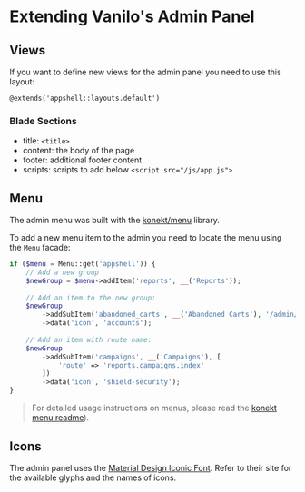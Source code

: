 # Extending Vanilo's Admin Panel

## Views

If you want to define new views for the admin panel you need to use this layout:

`@extends('appshell::layouts.default')`

### Blade Sections

- title: `<title>`
- content: the body of the page
- footer: additional footer content
- scripts: scripts to add below `<script src="/js/app.js">`

## Menu

The admin menu was built with the
[konekt/menu](https://github.com/artkonekt/menu) library.

To add a new menu item to the admin you need to locate the menu using
the `Menu` facade:

```php
if ($menu = Menu::get('appshell')) {
    // Add a new group
    $newGroup = $menu->addItem('reports', __('Reports'));
    
    // Add an item to the new group:
    $newGroup
        ->addSubItem('abandoned_carts', __('Abandoned Carts'), '/admin/abandoned-carts')
        ->data('icon', 'accounts');
    
    // Add an item with route name:
    $newGroup
        ->addSubItem('campaigns', __('Campaigns'), [
            'route' => 'reports.campaigns.index'
        ])
        ->data('icon', 'shield-security');
}
```

> For detailed usage instructions on menus, please read the
> [konekt menu readme](https://github.com/artkonekt/menu)).

## Icons

The admin panel uses the
[Material Design Iconic Font](http://zavoloklom.github.io/material-design-iconic-font/icons.html).
Refer to their site for the available glyphs and the names of icons.
